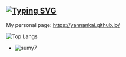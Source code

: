 ## [![Typing SVG](https://readme-typing-svg.demolab.com?font=Fira+Code&pause=1000&color=F7118C&width=435&lines=Coder+%26+English+Learner+%26+Coser)](https://git.io/typing-svg)
<!--
**yannankai/yannankai** is a ✨ _special_ ✨ repository because its `README.md` (this file) appears on your GitHub profile.

Here are some ideas to get you started:

- 🔭 I’m currently working on ...
- 🌱 I’m currently learning ...
- 👯 I’m looking to collaborate on ...
- 🤔 I’m looking for help with ...
- 💬 Ask me about ...
- 📫 How to reach me: ...
- 😄 Pronouns: ...
- ⚡ Fun fact: ...
-->

My personal page: https://yannankai.github.io/

![Top Langs](https://github-readme-stats.vercel.app/api/top-langs/?username=yannankai)
+ ![sumy7](https://komarev.com/ghpvc/?username=yannankai)


